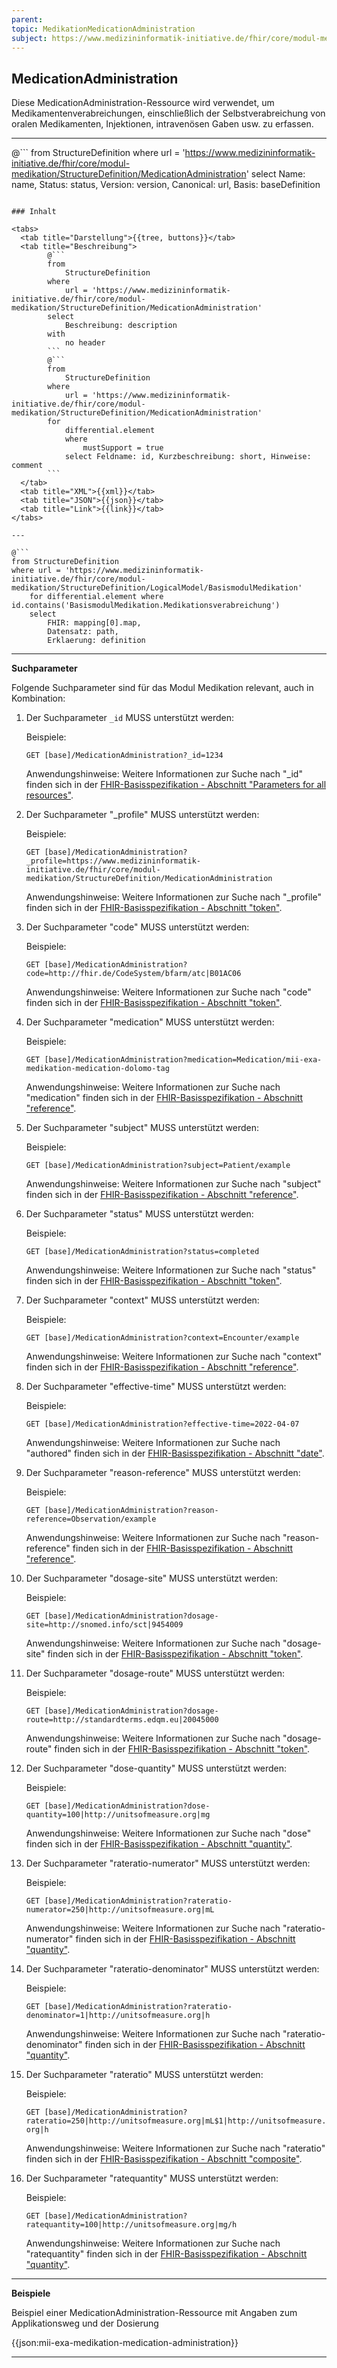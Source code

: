 ```yaml
---
parent: 
topic: MedikationMedicationAdministration
subject: https://www.medizininformatik-initiative.de/fhir/core/modul-medikation/StructureDefinition/MedicationAdministration
---
```


## MedicationAdministration

Diese MedicationAdministration-Ressource wird verwendet, um Medikamentenverabreichungen, einschließlich der Selbstverabreichung von oralen Medikamenten, Injektionen, intravenösen Gaben usw. zu erfassen.

---

@```
from 
    StructureDefinition 
where 
    url = 'https://www.medizininformatik-initiative.de/fhir/core/modul-medikation/StructureDefinition/MedicationAdministration' 
select 
    Name: name, Status: status, Version: version, Canonical: url, Basis: baseDefinition
```

### Inhalt

<tabs>
  <tab title="Darstellung">{{tree, buttons}}</tab>
  <tab title="Beschreibung"> 
        @```
        from
	        StructureDefinition
        where
	        url = 'https://www.medizininformatik-initiative.de/fhir/core/modul-medikation/StructureDefinition/MedicationAdministration'
        select
	        Beschreibung: description
        with
            no header
        ```
        @```
        from 
            StructureDefinition 
        where 
            url = 'https://www.medizininformatik-initiative.de/fhir/core/modul-medikation/StructureDefinition/MedicationAdministration' 
        for 
            differential.element 
            where 
                mustSupport = true 
            select Feldname: id, Kurzbeschreibung: short, Hinweise: comment
        ```
  </tab>
  <tab title="XML">{{xml}}</tab>
  <tab title="JSON">{{json}}</tab>
  <tab title="Link">{{link}}</tab>
</tabs>

---

@```
from StructureDefinition 
where url = 'https://www.medizininformatik-initiative.de/fhir/core/modul-medikation/StructureDefinition/LogicalModel/BasismodulMedikation'
    for differential.element where id.contains('BasismodulMedikation.Medikationsverabreichung') 
    select 
        FHIR: mapping[0].map,
        Datensatz: path, 
        Erklaerung: definition 
```

---

**Suchparameter**

Folgende Suchparameter sind für das Modul Medikation relevant, auch in Kombination:

1. Der Suchparameter ```_id``` MUSS unterstützt werden:

    Beispiele: 

    ```GET [base]/MedicationAdministration?_id=1234```
    
    Anwendungshinweise: Weitere Informationen zur Suche nach "_id" finden sich in der [FHIR-Basisspezifikation - Abschnitt "Parameters for all resources"](http://hl7.org/fhir/R4/search.html#all).

2. Der Suchparameter "_profile" MUSS unterstützt werden:

    Beispiele:
    
    ```GET [base]/MedicationAdministration?_profile=https://www.medizininformatik-initiative.de/fhir/core/modul-medikation/StructureDefinition/MedicationAdministration```
    
    Anwendungshinweise: Weitere Informationen zur Suche nach "_profile" finden sich in der [FHIR-Basisspezifikation - Abschnitt "token"](http://hl7.org/fhir/R4/search.html#all).

3. Der Suchparameter "code" MUSS unterstützt werden:

    Beispiele:

    ```GET [base]/MedicationAdministration?code=http://fhir.de/CodeSystem/bfarm/atc|B01AC06```
    
    Anwendungshinweise: Weitere Informationen zur Suche nach "code" finden sich in der [FHIR-Basisspezifikation - Abschnitt "token"](http://hl7.org/fhir/R4/search.html#token).

4. Der Suchparameter "medication" MUSS unterstützt werden:

    Beispiele:

    ```GET [base]/MedicationAdministration?medication=Medication/mii-exa-medikation-medication-dolomo-tag```

    Anwendungshinweise: Weitere Informationen zur Suche nach "medication" finden sich in der [FHIR-Basisspezifikation - Abschnitt "reference"](http://hl7.org/fhir/R4/search.html#reference).

5. Der Suchparameter "subject" MUSS unterstützt werden:

    Beispiele:

    ```GET [base]/MedicationAdministration?subject=Patient/example```

    Anwendungshinweise: Weitere Informationen zur Suche nach "subject" finden sich in der [FHIR-Basisspezifikation - Abschnitt "reference"](http://hl7.org/fhir/R4/search.html#reference).

6. Der Suchparameter "status" MUSS unterstützt werden:

    Beispiele:

    ```GET [base]/MedicationAdministration?status=completed```
    
    Anwendungshinweise: Weitere Informationen zur Suche nach "status" finden sich in der [FHIR-Basisspezifikation - Abschnitt "token"](http://hl7.org/fhir/R4/search.html#token).

7. Der Suchparameter "context" MUSS unterstützt werden:

    Beispiele:

    ```GET [base]/MedicationAdministration?context=Encounter/example```

    Anwendungshinweise: Weitere Informationen zur Suche nach "context" finden sich in der [FHIR-Basisspezifikation - Abschnitt "reference"](http://hl7.org/fhir/R4/search.html#reference).

8. Der Suchparameter "effective-time" MUSS unterstützt werden:

    Beispiele:

    ```GET [base]/MedicationAdministration?effective-time=2022-04-07```

    Anwendungshinweise: Weitere Informationen zur Suche nach "authored" finden sich in der [FHIR-Basisspezifikation - Abschnitt "date"](http://hl7.org/fhir/R4/search.html#date).

9. Der Suchparameter "reason-reference" MUSS unterstützt werden:

    Beispiele:

    ```GET [base]/MedicationAdministration?reason-reference=Observation/example```

    Anwendungshinweise: Weitere Informationen zur Suche nach "reason-reference" finden sich in der [FHIR-Basisspezifikation - Abschnitt "reference"](http://hl7.org/fhir/R4/search.html#reference).

10. Der Suchparameter "dosage-site" MUSS unterstützt werden:

    Beispiele:

    ```GET [base]/MedicationAdministration?dosage-site=http://snomed.info/sct|9454009```
    
    Anwendungshinweise: Weitere Informationen zur Suche nach "dosage-site" finden sich in der [FHIR-Basisspezifikation - Abschnitt "token"](http://hl7.org/fhir/R4/search.html#token).

11. Der Suchparameter "dosage-route" MUSS unterstützt werden:

    Beispiele:

    ```GET [base]/MedicationAdministration?dosage-route=http://standardterms.edqm.eu|20045000```
    
    Anwendungshinweise: Weitere Informationen zur Suche nach "dosage-route" finden sich in der [FHIR-Basisspezifikation - Abschnitt "token"](http://hl7.org/fhir/R4/search.html#token).

12. Der Suchparameter "dose-quantity" MUSS unterstützt werden:

    Beispiele:

    ```GET [base]/MedicationAdministration?dose-quantity=100|http://unitsofmeasure.org|mg```
    
    Anwendungshinweise: Weitere Informationen zur Suche nach "dose" finden sich in der [FHIR-Basisspezifikation - Abschnitt "quantity"](https://hl7.org/fhir/search.html#quantity).

13. Der Suchparameter "rateratio-numerator" MUSS unterstützt werden:

    Beispiele:

    ```GET [base]/MedicationAdministration?rateratio-numerator=250|http://unitsofmeasure.org|mL```
    
    Anwendungshinweise: Weitere Informationen zur Suche nach "rateratio-numerator" finden sich in der [FHIR-Basisspezifikation - Abschnitt "quantity"](https://hl7.org/fhir/search.html#quantity).

14. Der Suchparameter "rateratio-denominator" MUSS unterstützt werden:

    Beispiele:

    ```GET [base]/MedicationAdministration?rateratio-denominator=1|http://unitsofmeasure.org|h```
    
    Anwendungshinweise: Weitere Informationen zur Suche nach "rateratio-denominator" finden sich in der [FHIR-Basisspezifikation - Abschnitt "quantity"](https://hl7.org/fhir/search.html#quantity).

15. Der Suchparameter "rateratio" MUSS unterstützt werden:

    Beispiele:

    ```GET [base]/MedicationAdministration?rateratio=250|http://unitsofmeasure.org|mL$1|http://unitsofmeasure.org|h```
    
    Anwendungshinweise: Weitere Informationen zur Suche nach "rateratio" finden sich in der [FHIR-Basisspezifikation - Abschnitt "composite"](http://hl7.org/fhir/search.html#composite).

16. Der Suchparameter "ratequantity" MUSS unterstützt werden:

    Beispiele:

    ```GET [base]/MedicationAdministration?ratequantity=100|http://unitsofmeasure.org|mg/h```
    
    Anwendungshinweise: Weitere Informationen zur Suche nach "ratequantity" finden sich in der [FHIR-Basisspezifikation - Abschnitt "quantity"](https://hl7.org/fhir/search.html#quantity).

---

**Beispiele**

Beispiel einer MedicationAdministration-Ressource mit Angaben zum Applikationsweg und der Dosierung

{{json:mii-exa-medikation-medication-administration}}

---
